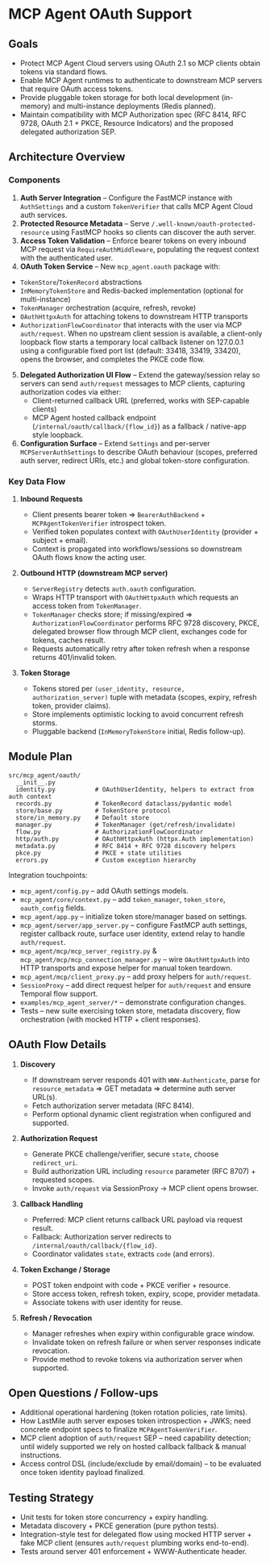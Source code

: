 # MCP Agent OAuth Support

## Goals
- Protect MCP Agent Cloud servers using OAuth 2.1 so MCP clients obtain tokens via standard flows.
- Enable MCP Agent runtimes to authenticate to downstream MCP servers that require OAuth access tokens.
- Provide pluggable token storage for both local development (in-memory) and multi-instance deployments (Redis planned).
- Maintain compatibility with MCP Authorization spec (RFC 8414, RFC 9728, OAuth 2.1 + PKCE, Resource Indicators) and the proposed delegated authorization SEP.

## Architecture Overview

### Components
1. **Auth Server Integration** – Configure the FastMCP instance with `AuthSettings` and a custom `TokenVerifier` that calls MCP Agent Cloud auth services.
2. **Protected Resource Metadata** – Serve `/.well-known/oauth-protected-resource` using FastMCP hooks so clients can discover the auth server.
3. **Access Token Validation** – Enforce bearer tokens on every inbound MCP request via `RequireAuthMiddleware`, populating the request context with the authenticated user.
4. **OAuth Token Service** – New `mcp_agent.oauth` package with:
  - `TokenStore`/`TokenRecord` abstractions
  - `InMemoryTokenStore` and Redis-backed implementation (optional for multi-instance)
   - `TokenManager` orchestration (acquire, refresh, revoke)
   - `OAuthHttpxAuth` for attaching tokens to downstream HTTP transports
   - `AuthorizationFlowCoordinator` that interacts with the user via MCP `auth/request`.
     When no upstream client session is available, a client-only loopback flow starts a
     temporary local callback listener on 127.0.0.1 using a configurable fixed port list
     (default: 33418, 33419, 33420), opens the browser, and completes the PKCE code flow.
5. **Delegated Authorization UI Flow** – Extend the gateway/session relay so servers can send `auth/request` messages to MCP clients, capturing authorization codes via either:
   - Client-returned callback URL (preferred, works with SEP-capable clients)
   - MCP Agent hosted callback endpoint (`/internal/oauth/callback/{flow_id}`) as a fallback / native-app style loopback.
6. **Configuration Surface** – Extend `Settings` and per-server `MCPServerAuthSettings` to describe OAuth behaviour (scopes, preferred auth server, redirect URIs, etc.) and global token-store configuration.

### Key Data Flow
1. **Inbound Requests**
   - Client presents bearer token ⇒ `BearerAuthBackend` + `MCPAgentTokenVerifier` introspect token.
   - Verified token populates context with `OAuthUserIdentity` (provider + subject + email).
   - Context is propagated into workflows/sessions so downstream OAuth flows know the acting user.

2. **Outbound HTTP (downstream MCP server)**
   - `ServerRegistry` detects `auth.oauth` configuration.
   - Wraps HTTP transport with `OAuthHttpxAuth` which requests an access token from `TokenManager`.
   - `TokenManager` checks store; if missing/expired ⇒ `AuthorizationFlowCoordinator` performs RFC 9728 discovery, PKCE, delegated browser flow through MCP client, exchanges code for tokens, caches result.
   - Requests automatically retry after token refresh when a response returns 401/invalid token.

3. **Token Storage**
   - Tokens stored per `(user_identity, resource, authorization_server)` tuple with metadata (scopes, expiry, refresh token, provider claims).
   - Store implements optimistic locking to avoid concurrent refresh storms.
   - Pluggable backend (`InMemoryTokenStore` initial, Redis follow-up).

## Module Plan

```
src/mcp_agent/oauth/
  __init__.py
  identity.py           # OAuthUserIdentity, helpers to extract from auth context
  records.py            # TokenRecord dataclass/pydantic model
  store/base.py         # TokenStore protocol
  store/in_memory.py    # Default store
  manager.py            # TokenManager (get/refresh/invalidate)
  flow.py               # AuthorizationFlowCoordinator
  http/auth.py          # OAuthHttpxAuth (httpx.Auth implementation)
  metadata.py           # RFC 8414 + RFC 9728 discovery helpers
  pkce.py               # PKCE + state utilities
  errors.py             # Custom exception hierarchy
```

Integration touchpoints:
- `mcp_agent/config.py` – add OAuth settings models.
- `mcp_agent/core/context.py` – add `token_manager`, `token_store`, `oauth_config` fields.
- `mcp_agent/app.py` – initialize token store/manager based on settings.
- `mcp_agent/server/app_server.py` – configure FastMCP auth settings, register callback route, surface user identity, extend relay to handle `auth/request`.
- `mcp_agent/mcp/mcp_server_registry.py` & `mcp_agent/mcp/mcp_connection_manager.py` – wire `OAuthHttpxAuth` into HTTP transports and expose helper for manual token teardown.
- `mcp_agent/mcp/client_proxy.py` – add proxy helpers for `auth/request`.
- `SessionProxy` – add direct request helper for `auth/request` and ensure Temporal flow support.
- `examples/mcp_agent_server/*` – demonstrate configuration changes.
- Tests – new suite exercising token store, metadata discovery, flow orchestration (with mocked HTTP + client responses).

## OAuth Flow Details
1. **Discovery**
   - If downstream server responds 401 with `WWW-Authenticate`, parse for `resource_metadata` ⇒ GET metadata ⇒ determine auth server URL(s).
   - Fetch authorization server metadata (RFC 8414).
   - Perform optional dynamic client registration when configured and supported.

2. **Authorization Request**
   - Generate PKCE challenge/verifier, secure `state`, choose `redirect_uri`.
   - Build authorization URL including `resource` parameter (RFC 8707) + requested scopes.
   - Invoke `auth/request` via SessionProxy → MCP client opens browser.

3. **Callback Handling**
   - Preferred: MCP client returns callback URL payload via request result.
   - Fallback: Authorization server redirects to `/internal/oauth/callback/{flow_id}`.
   - Coordinator validates `state`, extracts `code` (and errors).

4. **Token Exchange / Storage**
   - POST token endpoint with code + PKCE verifier + resource.
   - Store access token, refresh token, expiry, scope, provider metadata.
   - Associate tokens with user identity for reuse.

5. **Refresh / Revocation**
   - Manager refreshes when expiry within configurable grace window.
   - Invalidate token on refresh failure or when server responses indicate revocation.
   - Provide method to revoke tokens via authorization server when supported.

## Open Questions / Follow-ups
- Additional operational hardening (token rotation policies, rate limits).
- How LastMile auth server exposes token introspection + JWKS; need concrete endpoint specs to finalize `MCPAgentTokenVerifier`.
- MCP client adoption of `auth/request` SEP – need capability detection; until widely supported we rely on hosted callback fallback & manual instructions.
- Access control DSL (include/exclude by email/domain) – to be evaluated once token identity payload finalized.

## Testing Strategy
- Unit tests for token store concurrency + expiry handling.
- Metadata discovery + PKCE generation (pure python tests).
- Integration-style test for delegated flow using mocked HTTP server + fake MCP client (ensures `auth/request` plumbing works end-to-end).
- Tests around server 401 enforcement + WWW-Authenticate header.
